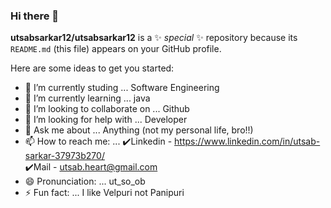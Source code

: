 ### Hi there 👋

**utsabsarkar12/utsabsarkar12** is a ✨ _special_ ✨ repository because its `README.md` (this file) appears on your GitHub profile.

Here are some ideas to get you started:

- 🔭 I’m currently studing ... Software Engineering
- 🌱 I’m currently learning ... java
- 👯 I’m looking to collaborate on ... Github
- 🤔 I’m looking for help with ... Developer
- 💬 Ask me about ... Anything (not my personal life, bro!!)
- 📫 How to reach me: ... ✔️Linkedin - https://www.linkedin.com/in/utsab-sarkar-37973b270/  
                          ✔️Mail - utsab.heart@gmail.com
- 😄 Pronunciation: ... ut_so_ob
- ⚡ Fun fact: ... I like Velpuri not Panipuri
